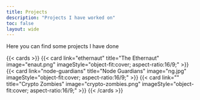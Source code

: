 ```yaml
---
title: Projects
description: "Projects I have worked on"
toc: false
layout: wide
---
```


<div class="mt-4"></div>

<p class="mb-12 text-center text-lg text-gray-500 dark:text-gray-400">
    Here you can find some projects I have done
</p>

{{< cards >}}
{{< card link="ethernaut" title="The Ethernaut" image="enaut.png" imageStyle="object-fit:cover; aspect-ratio:16/9;" >}}
{{< card link="node-guardians" title="Node Guardians" image="ng.jpg" imageStyle="object-fit:cover; aspect-ratio:16/9;" >}}
{{< card link="" title="Crypto Zombies" image="crypto-zombies.png" imageStyle="object-fit:cover; aspect-ratio:16/9;" >}}
{{< /cards >}}
